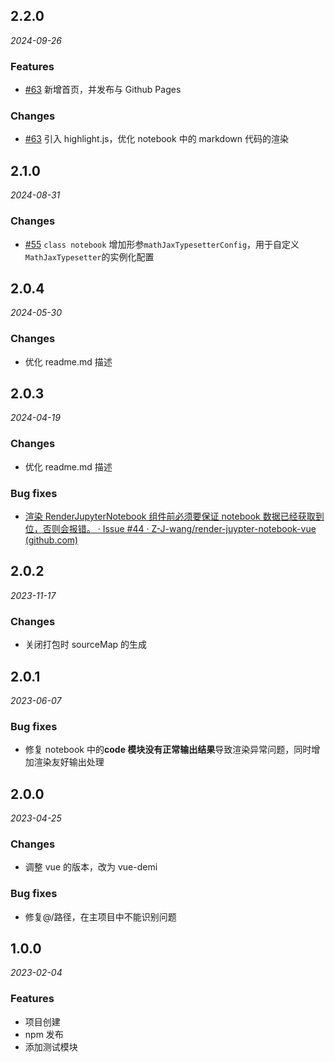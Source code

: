 ## 2.2.0

_2024-09-26_

### Features

- [#63](https://github.com/Z-J-wang/render-juypter-notebook-vue/issues/64) 新增首页，并发布与 Github Pages

### Changes

- [#63](https://github.com/Z-J-wang/render-juypter-notebook-vue/issues/63) 引入 highlight.js，优化 notebook 中的 markdown 代码的渲染

## 2.1.0

_2024-08-31_

### Changes

- [#55](https://github.com/Z-J-wang/render-juypter-notebook-vue/issues/55) `class notebook` 增加形参`mathJaxTypesetterConfig`，用于自定义`MathJaxTypesetter`的实例化配置

## 2.0.4

_2024-05-30_

### Changes

- 优化 readme.md 描述

## 2.0.3

_2024-04-19_

### Changes

- 优化 readme.md 描述

### Bug fixes

- [渲染 RenderJupyterNotebook 组件前必须要保证 notebook 数据已经获取到位，否则会报错。 · Issue #44 · Z-J-wang/render-juypter-notebook-vue (github.com)](https://github.com/Z-J-wang/render-juypter-notebook-vue/issues/44)

## 2.0.2

_2023-11-17_

### Changes

- 关闭打包时 sourceMap 的生成

## 2.0.1

_2023-06-07_

### Bug fixes

- 修复 notebook 中的**code 模块没有正常输出结果**导致渲染异常问题，同时增加渲染友好输出处理

## 2.0.0

_2023-04-25_

### Changes

- 调整 vue 的版本，改为 vue-demi

### Bug fixes

- 修复@/路径，在主项目中不能识别问题

## 1.0.0

_2023-02-04_

### Features

- 项目创建
- npm 发布
- 添加测试模块
